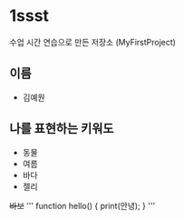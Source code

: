 # 1ssst
수업 시간 연습으로 만든 저장소 (MyFirstProject)

## 이름
- 김예원

## 나를 표현하는 키워도
- 동물
- 여름
- 바다
- 젤리

~~바보~~
'''
function hello() {
 print(안녕);
 }
 '''
